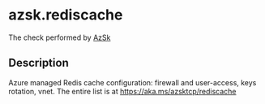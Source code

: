 # azsk.rediscache

The check performed by [AzSk](https://azsk.azurewebsites.net/)

## Description

Azure managed Redis cache configuration: firewall and user-access, keys rotation, vnet. The entire list is at https://aka.ms/azsktcp/rediscache
